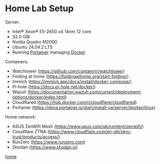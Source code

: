 # Home Lab Setup

Server:

* Intel® Xeon® E5-2650 v4 14nm 12 core
* 32.0 GiB
* Nvidia Quadro M2000
* Ubuntu 24.04.2 LTS
* Running [Portainer](https://www.portainer.io/) managing [Docker](https://docs.docker.com/engine/install/ubuntu/)

Containers:

* Watchtower (https://github.com/containrrr/watchtower)
* Folding at home (https://foldingathome.org/start-folding/)
* Immich (https://immich.app/docs/install/docker-compose/)
* Pi-hole (https://docs.pi-hole.net/docker/)
* Wazuh (https://documentation.wazuh.com/current/deployment-options/docker/index.html)
* Cloudflared (https://hub.docker.com/r/cloudflare/cloudflared)
* Portainer (https://docs.portainer.io/start/install-ce/server/docker/linux)

Home network:
* ASUS ZenWifi Mesh (https://www.asus.com/uk/content/zenwifi/)
* Cloudflare ZTNA (https://www.cloudflare.com/en-gb/zero-trust/products/access/)
* RunZero (https://www.runzero.com)
* Shodan (https://www.shodan.io)

[home](/)
